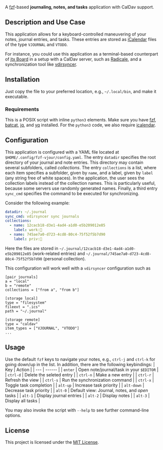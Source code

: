 A [fzf](https://github.com/junegunn/fzf)-based **journaling, notes, and tasks** application with CalDav support.

Description and Use Case
------------------------
This application allows for a keyboard-controlled maneuvering of your notes, journal entries, and tasks.
These entries are stored as [iCalendar](https://datatracker.ietf.org/doc/html/rfc5545) files of the type `VJOURNAL` and `VTODO`.

For instance, you could use this application as a terminal-based counterpart of [jtx Board](https://jtx.techbee.at/) in a setup
with a CalDav server, such as [Radicale](https://radicale.org/), and a synchronization tool like [vdirsyncer](http://vdirsyncer.pimutils.org/).

Installation
------------
Just copy the file to your preferred location, e.g., `~/.local/bin`, and make it executable.

### Requirements
This is a POSIX script with inline `python3` elements.
Make sure you have [fzf](https://github.com/junegunn/fzf), [batcat](https://github.com/sharkdp/bat), [jq](https://jqlang.org/), and [yq](https://github.com/mikefarah/yq) installed.
For the `python3` code, we also require [icalendar](https://pypi.org/project/icalendar/).

Configuration
--------------
This application is configured with a YAML file located at `$HOME/.config/fzf-vjour/config.yaml`.
The entry `datadir` specifies the root directory of your journal and note entries.
This directory may contain several subfolders, called _collections_.
The entry `collections` is a list, where each item specifies a subfolder, given by `name`, and a label, given by `label` (any string free of white spaces).
In the application, the user sees the collection labels instead of the collection names.
This is particularly useful, because some servers use randomly generated names.
Finally, a third entry `sync_cmd` specifies the command to be executed for synchronizing. 

Consider the following example:
```yaml
datadir: ~/.journal
sync_cmd: vdirsyncer sync journals
collections:
  - name: 12cacb18-d3e1-4ad4-a1d0-e5b209012e85
    label: work:💼
  - name: 745ae7a0-d723-4cd8-80c4-75f52f5b7d90
    label: priv:🏡
```


Here the files are stored in
`~/.journal/12cacb18-d3e1-4ad4-a1d0-e5b209012e85` (work-related entries)
and
`~/.journal/745ae7a0-d723-4cd8-80c4-75f52f5b7d90` (personal collection).

This configuration will work well with a `vdirsyncer` configuration such as 
```confini
[pair journals]
a = "local"
b = "remote"
collections = ["from a", "from b"]

[storage local]
type = "filesystem"
fileext = ".ics"
path = "~/.journal"

[storage remote]
type = "caldav"
item_types = ["VJOURNAL", "VTODO"]
...
```

Usage
-----
Use the default `fzf` keys to navigate your notes, e.g., `ctrl-j` and `ctrl-k` for going down/up in the list.
In addition, there are the following keybindings:
| Key | Action |
| --- | ------ |
| `enter` | Open note/journal/task in your `$EDITOR` |
| `ctrl-d` | Delete the seleted entry |
| `ctrl-n` | Make a new entry |
| `ctrl-r` | Refresh the view |
| `ctrl-s` | Run the synchronization command |
| `ctrl-x` | Toggle task completion |
| `alt-up` | Increase task priority |
| `alt-down` | Decrease task priority |
| `alt-0` | Default view: Journal, notes, and _open_ tasks |
| `alt-1` | Display journal entries |
| `alt-2` | Display notes |
| `alt-3` | Display all tasks |

You may also invoke the script with `--help` to see further command-line options. 

License
-------
This project is licensed under the [MIT License](./LICENSE).
